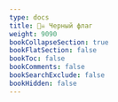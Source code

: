 ```yaml
---
type: docs
title: 🏴‍☠️ Черный флаг
weight: 9090
bookCollapseSection: true
bookFlatSection: false
bookToc: false
bookComments: false
bookSearchExclude: false
bookHidden: false
---
```

